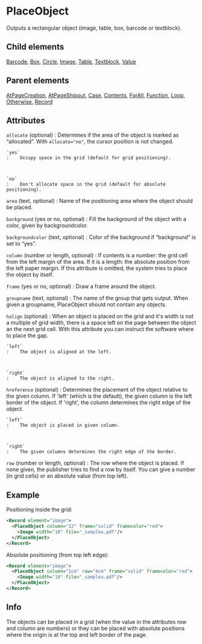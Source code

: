 # PlaceObject



Outputs a rectangular object (image, table, box, barcode or textblock).



##  Child elements

[Barcode](../barcode.md), [Box](../box.md), [Circle](../circle.md), [Image](../image.md), [Table](../table.md), [Textblock](../textblock.md), [Value](../value.md)

##  Parent elements

[AtPageCreation](../atpagecreation.md), [AtPageShipout](../atpageshipout.md), [Case](../case.md), [Contents](../contents.md), [ForAll](../forall.md), [Function](../function.md), [Loop](../loop.md), [Otherwise](../otherwise.md), [Record](../record.md)


## Attributes



`allocate` (optional)
:   Determines if the area of the object is marked as “allocated”. With `allocate="no"`, the cursor position is not changed.



    `yes`
    :    Occupy space in the grid (default for grid positioning).



    `no`
    :    Don't allocate space in the grid (default for absolute positioning).




`area` (text, optional)
:   Name of the positioning area where the object should be placed.




`background` (yes or no, optional)
:   Fill the background of the object with a color, given by backgroundcolor.




`backgroundcolor` (text, optional)
:   Color of the background if “background” is set to “yes”.




`column` (number or length, optional)
:   If contents is a number: the grid cell from the left margin of the area. If it is a length: the absolute position from the left paper margin. If this attribute is omitted, the system tries to place the object by itself.




`frame` (yes or no, optional)
:   Draw a frame around the object.




`groupname` (text, optional)
:   The name of the group that gets output. When given a groupname, PlaceObject should not contain any objects.




`halign` (optional)
:   When an object is placed on the grid and it's width is not a multiple of grid width, there is a space left on the page between the object an the next grid cell. With this attribute you can instruct the software where to place the gap.



    `left`
    :    The object is aligned at the left.



    `right`
    :    The object is aligned to the right.




`hreference` (optional)
:   Determines the placement of the object relative to the given column. If 'left' (which is the default), the given column is the left border of the object. If 'right', the column determines the right edge of the object.



    `left`
    :    The object is placed in given column.



    `right`
    :    The given columns determines the right edge of the border.




`row` (number or length, optional)
:   The row where the object is placed. If none given, the publisher tries to find a row by itself. You can give a number (in grid cells) or an absolute value (from top left).




## Example


Positioning inside the grid:


```xml
<Record element="image">
  <PlaceObject column="12" frame="solid" framecolor="red">
    <Image width="10" file="_samplea.pdf"/>
  </PlaceObject>
</Record>
```

Absolute positioning (from top left edge):


```xml
<Record element="image">
  <PlaceObject column="1cm" row="4cm" frame="solid" framecolor="red">
    <Image width="10" file="_samplea.pdf"/>
  </PlaceObject>
</Record>

```





## Info

The objects can be placed in a grid (when the value in the attributes row and column are numbers) or they can be placed with absolute positions where the origin is at the top and left border of the page.




